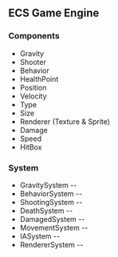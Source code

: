 ## ECS Game Engine

### Components

- Gravity
- Shooter
- Behavior
- HealthPoint
- Position
- Velocity
- Type
- Size
- Renderer (Texture & Sprite)
- Damage
- Speed
- HitBox

### System

- GravitySystem -<Advanced>-
- BehaviorSystem -<Advanced>-
- ShootingSystem -<Basic>-
- DeathSystem -<Basic>-
- DamagedSystem -<Basic>-
- MovementSystem -<Basic>-
- IASystem -<Basic>-
- RendererSystem -<Basic>-